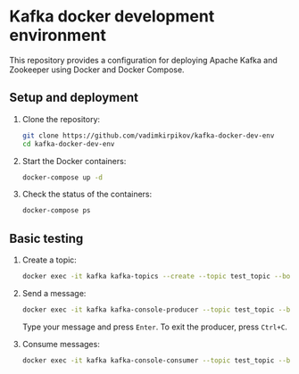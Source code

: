 # Kafka docker development environment

This repository provides a configuration for deploying Apache Kafka and Zookeeper using Docker and Docker Compose.

## Setup and deployment

1. Clone the repository:

   ```bash
   git clone https://github.com/vadimkirpikov/kafka-docker-dev-env
   cd kafka-docker-dev-env
   ```

2. Start the Docker containers:

   ```bash
   docker-compose up -d
   ```

3. Check the status of the containers:

   ```bash
   docker-compose ps
   ```

## Basic testing

1. Create a topic:

   ```bash
   docker exec -it kafka kafka-topics --create --topic test_topic --bootstrap-server localhost:9092 --partitions 1 --replication-factor 1
   ```

2. Send a message:

   ```bash
   docker exec -it kafka kafka-console-producer --topic test_topic --bootstrap-server localhost:9092
   ```

   Type your message and press `Enter`. To exit the producer, press `Ctrl+C`.

3. Consume messages:

   ```bash
   docker exec -it kafka kafka-console-consumer --topic test_topic --bootstrap-server localhost:9092 --from-beginning
   ```
